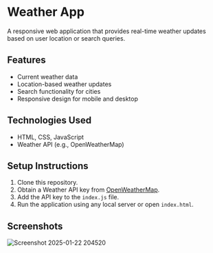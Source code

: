 # Weather App

A responsive web application that provides real-time weather updates based on user location or search queries.

## Features
- Current weather data
- Location-based weather updates
- Search functionality for cities
- Responsive design for mobile and desktop

## Technologies Used
- HTML, CSS, JavaScript
- Weather API (e.g., OpenWeatherMap)

## Setup Instructions
1. Clone this repository.
2. Obtain a Weather API key from [OpenWeatherMap](https://openweathermap.org/api).
3. Add the API key to the `index.js` file.
4. Run the application using any local server or open `index.html`.

## Screenshots
![Screenshot 2025-01-22 204520](https://github.com/user-attachments/assets/f7b3200f-9204-4f6a-9f28-4c41598e4682)
